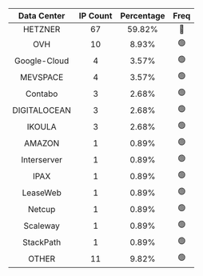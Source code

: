 | Data Center | IP Count | Percentage | Freq |
|:------------:|:--------:|:-----------:|:-----:|
| HETZNER | 67 | 59.82% | 🔴 |
| OVH | 10 | 8.93% | 🟢 |
| Google-Cloud | 4 | 3.57% | 🟢 |
| MEVSPACE | 4 | 3.57% | 🟢 |
| Contabo | 3 | 2.68% | 🟢 |
| DIGITALOCEAN | 3 | 2.68% | 🟢 |
| IKOULA | 3 | 2.68% | 🟢 |
| AMAZON | 1 | 0.89% | 🟢 |
| Interserver | 1 | 0.89% | 🟢 |
| IPAX | 1 | 0.89% | 🟢 |
| LeaseWeb | 1 | 0.89% | 🟢 |
| Netcup | 1 | 0.89% | 🟢 |
| Scaleway | 1 | 0.89% | 🟢 |
| StackPath | 1 | 0.89% | 🟢 |
| OTHER | 11 | 9.82% | 🟢 |